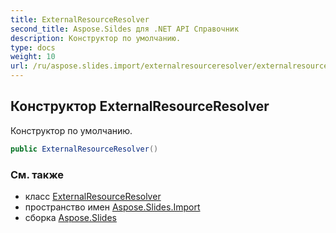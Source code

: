 ```yaml
---
title: ExternalResourceResolver
second_title: Aspose.Sildes для .NET API Справочник
description: Конструктор по умолчанию.
type: docs
weight: 10
url: /ru/aspose.slides.import/externalresourceresolver/externalresourceresolver/
---
```


## Конструктор ExternalResourceResolver

Конструктор по умолчанию.

```csharp
public ExternalResourceResolver()
```

### См. также

* класс [ExternalResourceResolver](../../externalresourceresolver)
* пространство имен [Aspose.Slides.Import](../../externalresourceresolver)
* сборка [Aspose.Slides](../../../)

<!-- DO NOT EDIT: сгенерировано xmldocmd для Aspose.Slides.dll -->